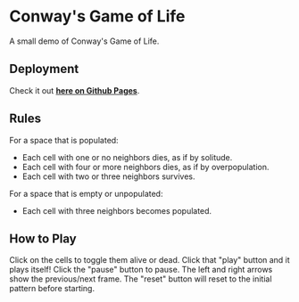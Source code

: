 # Conway's Game of Life
A small demo of Conway's Game of Life.

## Deployment
Check it out **[here on Github Pages](https://jarsuu.github.io/conways-game-of-life/)**.

## Rules
For a space that is populated:
- Each cell with one or no neighbors dies, as if by solitude.
- Each cell with four or more neighbors dies, as if by overpopulation.
- Each cell with two or three neighbors survives.

For a space that is empty or unpopulated:
- Each cell with three neighbors becomes populated.

## How to Play
Click on the cells to toggle them alive or dead. Click that "play" button and it plays itself! Click the "pause" button to pause. The left and right arrows show the previous/next frame. The "reset" button will reset to the initial pattern before starting.
